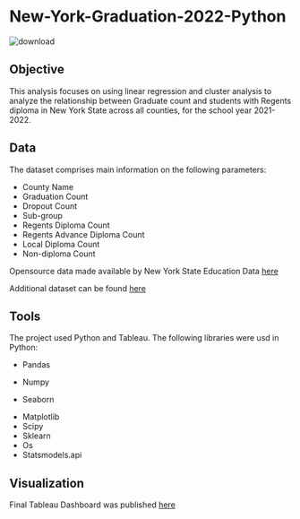 # New-York-Graduation-2022-Python

![download](https://www.nysed.gov/sites/all/images/nysed-logo.png)


## Objective

This analysis focuses on using linear regression and cluster analysis to analyze the relationship between Graduate count and students with Regents diploma in New York State across all counties, for the school year 2021-2022.

## Data
The dataset comprises main information on the following parameters:

- County Name
- Graduation Count
- Dropout Count
- Sub-group
- Regents Diploma Count
- Regents Advance Diploma Count
- Local Diploma Count
- Non-diploma Count

Opensource data made available by New York State Education Data [here](https://data.nysed.gov/downloads.php)

Additional dataset can be found [here](https://nces.ed.gov/programs/digest/d16/tables/dt16_219.20.asp)

## Tools

The project used Python and Tableau. The following libraries were usd in Python:
- Pandas
* Numpy
+ Seaborn
- Matplotlib
- Scipy
- Sklearn
- Os
- Statsmodels.api

## Visualization
Final Tableau Dashboard was published [here](https://public.tableau.com/views/NewYorkStateHighSchoolGraduationacrossAllCounties2021-2022/Story1?:language=en-US&:display_count=n&:origin=viz_share_link)
